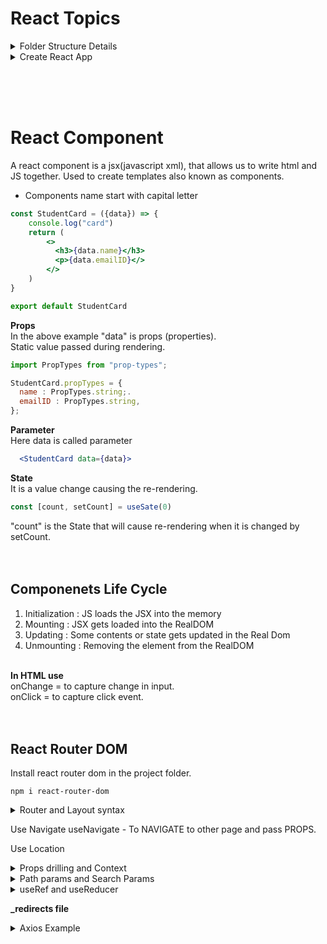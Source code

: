 # React Topics

<details>
  <summary> Folder Structure Details </summary>

  "node_modules" folder:
  "package.json" file:
  "package-lock.json" file:
  "vite.config.js" file:
  "index.html" file:
  "main.jsx" or "index.jsx" file :
  
</details>

<details>
  <summary> Create React App  </summary>
  
  ```console
npm create vite@latest
√ Project name: ... Day22-ReactComponentsLandingPage //Enter your folder name 
√ Package name: ... day22-reactcomponentslandingpage //Enter your pakage name 
√ Select a framework: » React //Select React framework 
√ Select a variant: » JavaScript + SWC //Select js+swc varient 

cd Day22-ReactComponentsLandingPage
npm install //Creates node_modules folder inside Project folder
npm run dev //run the react app in local environment
```

</details>

<br/><br/><br/>

# React Component
A react component is a jsx(javascript xml), that allows us to write html and JS together. Used to create templates also known as components.
- Components name start with capital letter

```jsx
const StudentCard = ({data}) => {
    console.log("card")
    return (
        <>
          <h3>{data.name}</h3>
          <p>{data.emailID}</>
        </>
    )
}

export default StudentCard
```

**Props**  
In the above example "data" is props (properties).  
Static value passed during rendering.<br/>

```jsx
import PropTypes from "prop-types";

StudentCard.propTypes = {
  name : PropTypes.string;.
  emailID : PropTypes.string,
};
```

**Parameter**  
Here data is called parameter
```jsx
  <StudentCard data={data}>
```

**State**<br/>
It is a value change causing the re-rendering.<br>

```jsx
const [count, setCount] = useSate(0)
```

"count" is the State that will cause re-rendering when it is changed by setCount.<br/>
<br/><br/>

## Componenets Life Cycle
1. Initialization : JS loads the JSX into the memory
2. Mounting : JSX gets loaded into the RealDOM
3. Updating : Some contents or state gets updated in the Real Dom
4. Unmounting : Removing the element from the RealDOM
<br/><br/>

**In HTML use**<br/>
onChange = to capture change in input.<br/>
onClick = to capture click event.<br/>
<br/><br/>

## React Router DOM
Install react router dom in the project folder.
```console 
npm i react-router-dom
```
<details>
  <summary>Router and Layout syntax</summary>

  App.jsx
  ```jsx
  import './App.css'

  import { BrowserRouter,Routes,Route } from "react-router-dom";
  
  import Layout from "./layout/Layout.jsx"
  import Home from './pages/Home.jsx'
  
  function App() {
  
    return (
      <>
        <BrowserRouter>
          <Routes>
            <Route path="/" element={<Layout/>}>
              <Route index element={<Home/>}/>
            </Route>
          </Routes>
        </BrowserRouter>
      </>
    )
  }
  
  export default App
  ```

  Layout.jsx
  ```jsx
  import {Outlet} from "react-router-dom"
  
  function Layout(){
      return(
          <>
  
              <Outlet/>
  
          </>
      )
  }
  
  export default Layout
  ```

  Home.jsx
  
  ```jsx
  function Home(){
      return(<>
          <h1>HomePage</h1>
      </>)
  }
  
  export default Home
  ```
  
</details>

Use Navigate
useNavigate - To NAVIGATE to other page and pass PROPS.

Use Location

<details>
  <summary>
    Props drilling and Context
  </summary>

  **Context**<br>
  - Creation
    ```jsx
    import {createContext} from "react"
    const ModeContext = createContext(null)
    ```
  - Provider
    ```jsx
    const [mode,setMode] =  useState("light")
    <ModeContext.Provider value = {mode, changeMode}>
      <SubLayout/>
    </ModeContext.Provider>
    ```
  - Subscriber
    Insede SubLayOut
    ```jsx
     const {mode : mode, changeMode} = useContext(ModeContext);
    ```
  
</details>

<details>
  <summary>
    Path params and Search Params
  </summary>

  Path Params

  Search Params
  
</details>

<details>
  <summary>
    useRef and useReducer
  </summary>

  <h4>useRef</h4>
  Do Not use in rendering
  Hook to access DOM element.  
  ref.current === e.target (very similar)
  let ref = useRef(null) 
  ref.current.style.color = "green"  
  
  <h4>useReducer</h4>
  Reducer is a function used to manipulate a single value in different sccenarios.  
  
  ```jsx
  //Normal way

  function handleMove(move){
  switch(move){
    Case "up"
    if(pos.top !== 0){
    pos.top = pos.top-100px;
    }
    break;
    Case "dowm"
    if(pos.top !== 200){
    pos.top = pos.top+100px;
    }
    break;
  }
  }
  ```

  ```jsx
  // Reducer
  const moveReducer = (state = {top:0,left:0}, action)=>{
      switch(action){
      Case "up"
      if(state.top !== 0){
      return {
        ...state,
        top: state.top + 100,
      }
      }
      return state
      Case "down"
      if(state.top !== 200){
      return {
        ...state,
        top: state.top + 100,
      }
      }
      return state
  
    }
  }


  let [pos, dispatch] = useReducer(moveReducer, {top:0, left:0});

  return(
<>
<button onClick={()=>dispatch("up")}>UP</button>
<button onClick={()=>dispatch("down")}>Down</button>
</>
)
  ```
  
</details>


**_redirects file**


<details>
  <summary>
    Axios Example
  </summary>

  ```jsx
import axios from "axios";

const instance = axios.create({
    baseURL : url,
    timeout : 1000,
    headers : {
        'X-Custom-Header': 'foobar'
    }
})

//Using simple axios call
async function GetAllPassword(){
    let res = await axios.get(url)
    return(res.data)
}

//using axios instance
async function GetSinglePassword(id){
    let res = await instance.get(`/${id}`);
    // console.log(data);
    return(res.data)
    
}


async function CreatePassword(payLoad) {

    let res = await instance.post("/",payLoad)
    console.log(res.data)

    window.location.reload();
    
}

async function  DeletePassword(id) {
    let res = await instance.delete(`/${id}`)    
}


async function EditPassword(cardId,data){
    // console.log(cardId,data);
    
    let res = await instance.put(`/${cardId}`,data)
    console.log(res.data);

    window.location.reload();
    
}


export {GetAllPassword, GetSinglePassword, CreatePassword, DeletePassword, EditPassword}
```
  
</details>


